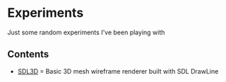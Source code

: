 # Experiments

Just some random experiments I've been playing with

## Contents
- [SDL3D](SDL3D/) = Basic 3D mesh wireframe renderer built with SDL DrawLine

